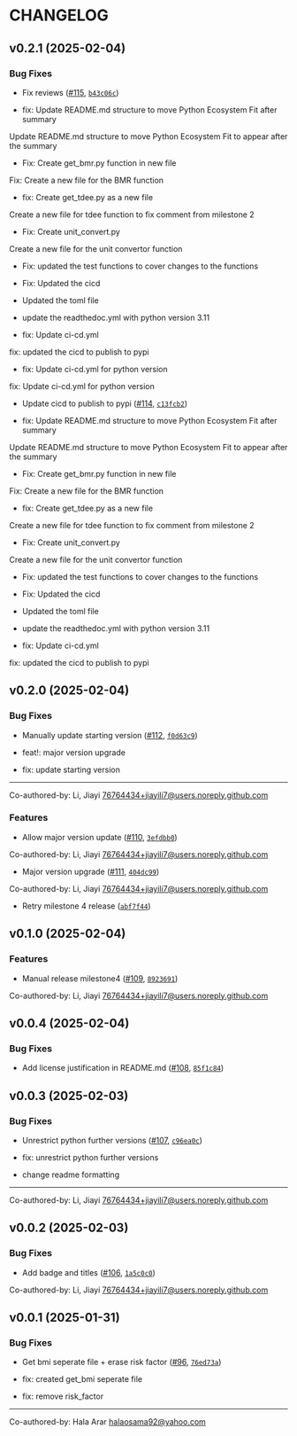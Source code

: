 # CHANGELOG


## v0.2.1 (2025-02-04)

### Bug Fixes

- Fix reviews ([#115](https://github.com/UBC-MDS/HealthScienceCalculator/pull/115),
  [`b43c06c`](https://github.com/UBC-MDS/HealthScienceCalculator/commit/b43c06c45a39d5e19527f977fa2b3675e812dee7))

* fix: Update README.md structure to move Python Ecosystem Fit after summary

Update README.md structure to move Python Ecosystem Fit to appear after the summary

* Fix: Create get_bmr.py function in new file

Fix: Create a new file for the BMR function

* fix: Create get_tdee.py as a new file

Create a new file for tdee function to fix comment from milestone 2

* Fix: Create unit_convert.py

Create a new file for the unit convertor function

* Fix: updated the test functions to cover changes to the functions

* Fix: Updated the cicd

* Updated the toml file

* update the readthedoc.yml with python version 3.11

* fix: Update ci-cd.yml

fix: updated the cicd to publish to pypi

* fix: Update ci-cd.yml for python version

fix: Update ci-cd.yml for python version

- Update cicd to publish to pypi
  ([#114](https://github.com/UBC-MDS/HealthScienceCalculator/pull/114),
  [`c13fcb2`](https://github.com/UBC-MDS/HealthScienceCalculator/commit/c13fcb234536f3384baacca76112566906ac8f8c))

* fix: Update README.md structure to move Python Ecosystem Fit after summary

Update README.md structure to move Python Ecosystem Fit to appear after the summary

* Fix: Create get_bmr.py function in new file

Fix: Create a new file for the BMR function

* fix: Create get_tdee.py as a new file

Create a new file for tdee function to fix comment from milestone 2

* Fix: Create unit_convert.py

Create a new file for the unit convertor function

* Fix: updated the test functions to cover changes to the functions

* Fix: Updated the cicd

* Updated the toml file

* update the readthedoc.yml with python version 3.11

* fix: Update ci-cd.yml

fix: updated the cicd to publish to pypi


## v0.2.0 (2025-02-04)

### Bug Fixes

- Manually update starting version
  ([#112](https://github.com/UBC-MDS/HealthScienceCalculator/pull/112),
  [`f0d63c9`](https://github.com/UBC-MDS/HealthScienceCalculator/commit/f0d63c9604bd0993a20e4aa9f5849bdd55cd9db7))

* feat!: major version upgrade

* fix: update starting version

---------

Co-authored-by: Li, Jiayi <76764434+jiayili7@users.noreply.github.com>

### Features

- Allow major version update ([#110](https://github.com/UBC-MDS/HealthScienceCalculator/pull/110),
  [`3efdbb0`](https://github.com/UBC-MDS/HealthScienceCalculator/commit/3efdbb03ea526b183d0f5d3c679e4bc613e74532))

Co-authored-by: Li, Jiayi <76764434+jiayili7@users.noreply.github.com>

- Major version upgrade ([#111](https://github.com/UBC-MDS/HealthScienceCalculator/pull/111),
  [`404dc99`](https://github.com/UBC-MDS/HealthScienceCalculator/commit/404dc996dbcc8f53cf504ed4e3a9486f3a10290f))

Co-authored-by: Li, Jiayi <76764434+jiayili7@users.noreply.github.com>

- Retry milestone 4 release
  ([`abf7f44`](https://github.com/UBC-MDS/HealthScienceCalculator/commit/abf7f44c268c744021b71881cbd9538d41b78108))


## v0.1.0 (2025-02-04)

### Features

- Manual release milestone4 ([#109](https://github.com/UBC-MDS/HealthScienceCalculator/pull/109),
  [`8923691`](https://github.com/UBC-MDS/HealthScienceCalculator/commit/89236910bddafd058d3726567416e71c3eae95f8))

Co-authored-by: Li, Jiayi <76764434+jiayili7@users.noreply.github.com>


## v0.0.4 (2025-02-04)

### Bug Fixes

- Add license justification in README.md
  ([#108](https://github.com/UBC-MDS/HealthScienceCalculator/pull/108),
  [`85f1c84`](https://github.com/UBC-MDS/HealthScienceCalculator/commit/85f1c844977f012144646bc063be9bf42a2532a5))


## v0.0.3 (2025-02-03)

### Bug Fixes

- Unrestrict python further versions
  ([#107](https://github.com/UBC-MDS/HealthScienceCalculator/pull/107),
  [`c96ea0c`](https://github.com/UBC-MDS/HealthScienceCalculator/commit/c96ea0cc8bb26efc3bfa4dfffc332c892f212155))

* fix: unrestrict python further versions

* change readme formatting

---------

Co-authored-by: Li, Jiayi <76764434+jiayili7@users.noreply.github.com>


## v0.0.2 (2025-02-03)

### Bug Fixes

- Add badge and titles ([#106](https://github.com/UBC-MDS/HealthScienceCalculator/pull/106),
  [`1a5c0c0`](https://github.com/UBC-MDS/HealthScienceCalculator/commit/1a5c0c0462048931eedc69cca9ad036ed00a98b2))

Co-authored-by: Li, Jiayi <76764434+jiayili7@users.noreply.github.com>


## v0.0.1 (2025-01-31)

### Bug Fixes

- Get bmi seperate file + erase risk factor
  ([#96](https://github.com/UBC-MDS/HealthScienceCalculator/pull/96),
  [`76ed73a`](https://github.com/UBC-MDS/HealthScienceCalculator/commit/76ed73a5523a60e2c46bbed5795c69393939c44b))

* fix: created get_bmi seperate file

* fix: remove risk_factor

---------

Co-authored-by: Hala Arar <halaosama92@yahoo.com>
